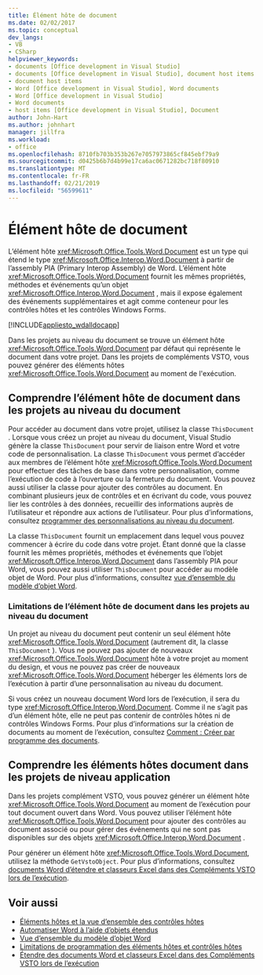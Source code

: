 ```yaml
---
title: Élément hôte de document
ms.date: 02/02/2017
ms.topic: conceptual
dev_langs:
- VB
- CSharp
helpviewer_keywords:
- documents [Office development in Visual Studio]
- documents [Office development in Visual Studio], document host items
- document host items
- Word [Office development in Visual Studio], Word documents
- Word [Office development in Visual Studio]
- Word documents
- host items [Office development in Visual Studio], Document
author: John-Hart
ms.author: johnhart
manager: jillfra
ms.workload:
- office
ms.openlocfilehash: 8710fb703b353b267e7057973865cf845ebf79a9
ms.sourcegitcommit: d0425b6b7d4b99e17ca6ac0671282bc718f80910
ms.translationtype: MT
ms.contentlocale: fr-FR
ms.lasthandoff: 02/21/2019
ms.locfileid: "56599611"
---
```

# <a name="document-host-item"></a>Élément hôte de document
  L’élément hôte <xref:Microsoft.Office.Tools.Word.Document> est un type qui étend le type <xref:Microsoft.Office.Interop.Word.Document> à partir de l’assembly PIA (Primary Interop Assembly) de Word. L’élément hôte <xref:Microsoft.Office.Tools.Word.Document> fournit les mêmes propriétés, méthodes et événements qu’un objet <xref:Microsoft.Office.Interop.Word.Document> , mais il expose également des événements supplémentaires et agit comme conteneur pour les contrôles hôtes et les contrôles Windows Forms.

 [!INCLUDE[appliesto_wdalldocapp](../vsto/includes/appliesto-wdalldocapp-md.md)]

 Dans les projets au niveau du document se trouve un élément hôte <xref:Microsoft.Office.Tools.Word.Document> par défaut qui représente le document dans votre projet. Dans les projets de compléments VSTO, vous pouvez générer des éléments hôtes <xref:Microsoft.Office.Tools.Word.Document> au moment de l'exécution.

## <a name="understand-the-document-host-item-in-document-level-projects"></a>Comprendre l’élément hôte de document dans les projets au niveau du document
 Pour accéder au document dans votre projet, utilisez la classe `ThisDocument` . Lorsque vous créez un projet au niveau du document, Visual Studio génère la classe `ThisDocument` pour servir de liaison entre Word et votre code de personnalisation. La classe `ThisDocument` vous permet d’accéder aux membres de l’élément hôte <xref:Microsoft.Office.Tools.Word.Document> pour effectuer des tâches de base dans votre personnalisation, comme l’exécution de code à l’ouverture ou la fermeture du document. Vous pouvez aussi utiliser la classe pour ajouter des contrôles au document. En combinant plusieurs jeux de contrôles et en écrivant du code, vous pouvez lier les contrôles à des données, recueillir des informations auprès de l’utilisateur et répondre aux actions de l’utilisateur. Pour plus d’informations, consultez [programmer des personnalisations au niveau du document](../vsto/programming-document-level-customizations.md).

 La classe `ThisDocument` fournit un emplacement dans lequel vous pouvez commencer à écrire du code dans votre projet. Étant donné que la classe fournit les mêmes propriétés, méthodes et événements que l’objet <xref:Microsoft.Office.Interop.Word.Document> dans l’assembly PIA pour Word, vous pouvez aussi utiliser `ThisDocument` pour accéder au modèle objet de Word. Pour plus d’informations, consultez [vue d’ensemble du modèle d’objet Word](../vsto/word-object-model-overview.md).

### <a name="limitations-of-the-document-host-item-in-document-level-projects"></a>Limitations de l’élément hôte de document dans les projets au niveau du document
 Un projet au niveau du document peut contenir un seul élément hôte <xref:Microsoft.Office.Tools.Word.Document> (autrement dit, la classe `ThisDocument` ). Vous ne pouvez pas ajouter de nouveaux <xref:Microsoft.Office.Tools.Word.Document> hôte à votre projet au moment du design, et vous ne pouvez pas créer de nouveaux <xref:Microsoft.Office.Tools.Word.Document> héberger les éléments lors de l’exécution à partir d’une personnalisation au niveau du document.

 Si vous créez un nouveau document Word lors de l’exécution, il sera du type <xref:Microsoft.Office.Interop.Word.Document>. Comme il ne s’agit pas d’un élément hôte, elle ne peut pas contenir de contrôles hôtes ni de contrôles Windows Forms. Pour plus d’informations sur la création de documents au moment de l’exécution, consultez [Comment : Créer par programme des documents](../vsto/how-to-programmatically-create-new-documents.md).

## <a name="understand-document-host-items-in-application-level-projects"></a>Comprendre les éléments hôtes document dans les projets de niveau application
 Dans les projets complément VSTO, vous pouvez générer un élément hôte <xref:Microsoft.Office.Tools.Word.Document> au moment de l’exécution pour tout document ouvert dans Word. Vous pouvez utiliser l’élément hôte <xref:Microsoft.Office.Tools.Word.Document> pour ajouter des contrôles au document associé ou pour gérer des événements qui ne sont pas disponibles sur des objets <xref:Microsoft.Office.Interop.Word.Document> .

 Pour générer un élément hôte <xref:Microsoft.Office.Tools.Word.Document>, utilisez la méthode `GetVstoObject`. Pour plus d’informations, consultez [documents Word d’étendre et classeurs Excel dans des Compléments VSTO lors de l’exécution](../vsto/extending-word-documents-and-excel-workbooks-in-vsto-add-ins-at-run-time.md).

## <a name="see-also"></a>Voir aussi
- [Éléments hôtes et la vue d’ensemble des contrôles hôtes](../vsto/host-items-and-host-controls-overview.md)
- [Automatiser Word à l’aide d’objets étendus](../vsto/automating-word-by-using-extended-objects.md)
- [Vue d’ensemble du modèle d’objet Word](../vsto/word-object-model-overview.md)
- [Limitations de programmation des éléments hôtes et contrôles hôtes](../vsto/programmatic-limitations-of-host-items-and-host-controls.md)
- [Étendre des documents Word et classeurs Excel dans des Compléments VSTO lors de l’exécution](../vsto/extending-word-documents-and-excel-workbooks-in-vsto-add-ins-at-run-time.md)
